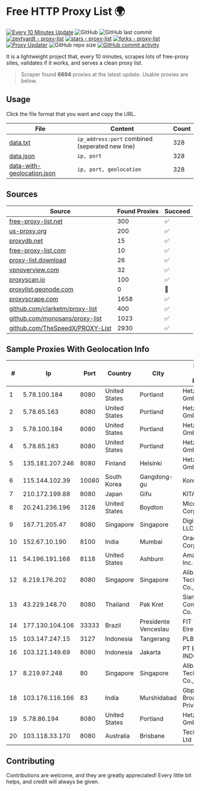
# Free HTTP Proxy List 🌍

[![Every 10 Minutes Update](https://github.com/mertguvencli/http-proxy-list/actions/workflows/main.yml/badge.svg?branch=main)](https://github.com/mertguvencli/http-proxy-list/actions/workflows/main.yml)
![GitHub](https://img.shields.io/github/license/mertguvencli/http-proxy-list)
![GitHub last commit](https://img.shields.io/github/last-commit/mertguvencli/http-proxy-list)
[![zevtyardt - proxy-list](https://img.shields.io/static/v1?label=zevtyardt&message=proxy-list&color=blue&logo=github)](https://github.com/zevtyardt/proxy-list "Go to GitHub repo")
[![stars - proxy-list](https://img.shields.io/github/stars/zevtyardt/proxy-list?style=social)](https://github.com/zevtyardt/proxy-list)
[![forks - proxy-list](https://img.shields.io/github/forks/zevtyardt/proxy-list?style=social)](https://github.com/zevtyardt/proxy-list)
[![Proxy Updater](https://github.com/zevtyardt/proxy-list/workflows/Proxy%20Updater/badge.svg)](https://github.com/zevtyardt/proxy-list/actions?query=workflow:"Proxy+Updater")
![GitHub repo size](https://img.shields.io/github/repo-size/zevtyardt/proxy-list)
[![GitHub commit activity](https://img.shields.io/github/commit-activity/m/zevtyardt/proxy-list?logo=commits)](https://github.com/zevtyardt/proxy-list/commits/main)

It is a lightweight project that, every 10 minutes, scrapes lots of free-proxy sites, validates if it works, and serves a clean proxy list.

> Scraper found **6694** proxies at the latest update. Usable proxies are below.

## Usage

Click the file format that you want and copy the URL.

|File|Content|Count|
|----|-------|-----|
|[data.txt](https://raw.githubusercontent.com/mertguvencli/http-proxy-list/main/proxy-list/data.txt)|`ip_address:port` combined (seperated new line)|328|
|[data.json](https://raw.githubusercontent.com/mertguvencli/http-proxy-list/main/proxy-list/data.json)|`ip, port`|328|
|[data-with-geolocation.json](https://raw.githubusercontent.com/mertguvencli/http-proxy-list/main/proxy-list/data-with-geolocation.json)|`ip, port, geolocation`|328|

## Sources

|Source|Found Proxies|Succeed|
|------|-------------|-------|
|[free-proxy-list.net](https://free-proxy-list.net)|300|✅|
|[us-proxy.org](https://www.us-proxy.org)|200|✅|
|[proxydb.net](http://proxydb.net)|15|✅|
|[free-proxy-list.com](https://free-proxy-list.com/?page=&port=&type%5B%5D=http&type%5B%5D=https&up_time=0&search=Search)|10|✅|
|[proxy-list.download](https://www.proxy-list.download/HTTP)|26|✅|
|[vpnoverview.com](https://vpnoverview.com/privacy/anonymous-browsing/free-proxy-servers)|32|✅|
|[proxyscan.io](https://www.proxyscan.io)|100|✅|
|[proxylist.geonode.com](https://proxylist.geonode.com/api/proxy-list?limit=300&page=1&sort_by=lastChecked&sort_type=desc&protocols=http,https)|0|🚫|
|[proxyscrape.com](https://api.proxyscrape.com/v2/?request=displayproxies&protocol=http&timeout=10000&country=all&ssl=all&anonymity=all)|1658|✅|
|[github.com/clarketm/proxy-list](https://raw.githubusercontent.com/clarketm/proxy-list/master/proxy-list-raw.txt)|400|✅|
|[github.com/monosans/proxy-list](https://raw.githubusercontent.com/monosans/proxy-list/main/proxies/http.txt)|1023|✅|
|[github.com/TheSpeedX/PROXY-List](https://raw.githubusercontent.com/TheSpeedX/PROXY-List/master/http.txt)|2930|✅|


## Sample Proxies With Geolocation Info

|#|Ip|Port|Country|City|Internet Service Provider|
|-|--|----|-------|----|-------------------------|
|1|5.78.100.184|8080|United States|Portland|Hetzner Online GmbH|
|2|5.78.65.163|8080|United States|Portland|Hetzner Online GmbH|
|3|5.78.100.184|8080|United States|Portland|Hetzner Online GmbH|
|4|5.78.65.163|8080|United States|Portland|Hetzner Online GmbH|
|5|135.181.207.246|8080|Finland|Helsinki|Hetzner Online GmbH|
|6|115.144.102.39|10080|South Korea|Gangdong-gu|Korea Telecom|
|7|210.172.199.88|8080|Japan|Gifu|KITAGATA|
|8|20.241.236.196|3128|United States|Boydton|Microsoft Corporation|
|9|167.71.205.47|8080|Singapore|Singapore|DigitalOcean, LLC|
|10|152.67.10.190|8100|India|Mumbai|Oracle Corporation|
|11|54.196.191.168|8118|United States|Ashburn|Amazon.com, Inc.|
|12|8.219.176.202|8080|Singapore|Singapore|Alibaba (US) Technology Co., Ltd.|
|13|43.229.148.70|8080|Thailand|Pak Kret|Siamdata Communication Co.|
|14|177.130.104.106|33333|Brazil|Presidente Venceslau|FIT Telecom Eireli|
|15|103.147.247.15|3127|Indonesia|Tangerang|PLBNET|
|16|103.121.149.69|8080|Indonesia|Jakarta|PT EMERIO INDONESIA|
|17|8.219.97.248|80|Singapore|Singapore|Alibaba (US) Technology Co., Ltd.|
|18|103.176.116.166|83|India|Murshidabad|Gbpl Global Broadband Private Limited|
|19|5.78.86.194|8080|United States|Portland|Hetzner Online GmbH|
|20|103.118.33.170|8080|Australia|Brisbane|TechPath Pty Ltd|



## Contributing

Contributions are welcome, and they are greatly appreciated! Every
little bit helps, and credit will always be given.

